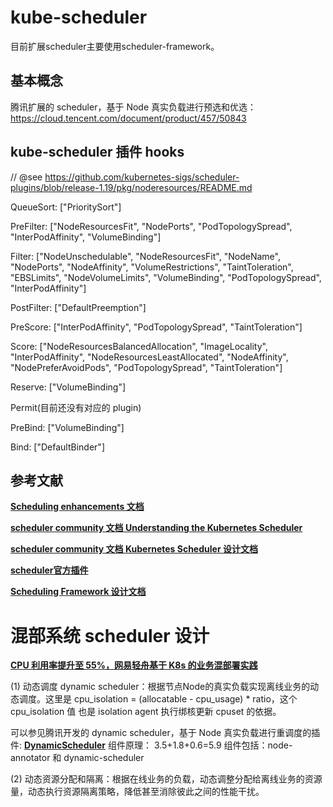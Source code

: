 




# kube-scheduler
目前扩展scheduler主要使用scheduler-framework。

## 基本概念
腾讯扩展的 scheduler，基于 Node 真实负载进行预选和优选：https://cloud.tencent.com/document/product/457/50843



## kube-scheduler 插件 hooks
// @see https://github.com/kubernetes-sigs/scheduler-plugins/blob/release-1.19/pkg/noderesources/README.md

QueueSort: ["PrioritySort"]

PreFilter: ["NodeResourcesFit", "NodePorts", "PodTopologySpread", "InterPodAffinity", "VolumeBinding"]

Filter: ["NodeUnschedulable", "NodeResourcesFit", "NodeName", "NodePorts", "NodeAffinity", "VolumeRestrictions",
"TaintToleration", "EBSLimits", "NodeVolumeLimits", "VolumeBinding", "PodTopologySpread", "InterPodAffinity"]

PostFilter: ["DefaultPreemption"]

PreScore: ["InterPodAffinity", "PodTopologySpread", "TaintToleration"]

Score: ["NodeResourcesBalancedAllocation", "ImageLocality", "InterPodAffinity", "NodeResourcesLeastAllocated",
"NodeAffinity", "NodePreferAvoidPods", "PodTopologySpread", "TaintToleration"]

Reserve: ["VolumeBinding"]

Permit(目前还没有对应的 plugin)

PreBind: ["VolumeBinding"]

Bind: ["DefaultBinder"]


## 参考文献
**[Scheduling enhancements 文档](https://github.com/kubernetes/enhancements/blob/master/keps/sig-scheduling/OWNERS)**

**[scheduler community 文档 Understanding the Kubernetes Scheduler](https://github.com/kubernetes/community/blob/master/contributors/devel/sig-scheduling/scheduler.md)**

**[scheduler community 文档 Kubernetes Scheduler 设计文档](https://github.com/kubernetes/community/blob/master/contributors/design-proposals/scheduling)**

**[scheduler官方插件](https://github.com/kubernetes-sigs/scheduler-plugins)**

**[Scheduling Framework 设计文档](https://github.com/kubernetes/enhancements/blob/master/keps/sig-scheduling/624-scheduling-framework/README.md)**



# 混部系统 scheduler 设计
**[CPU 利用率提升至 55%，网易轻舟基于 K8s 的业务混部署实践](https://zhuanlan.zhihu.com/p/231631519)**

(1) 动态调度 dynamic scheduler：根据节点Node的真实负载实现离线业务的动态调度。这里是 cpu_isolation = (allocatable - cpu_usage) * ratio，这个 cpu_isolation 值
也是 isolation agent 执行绑核更新 cpuset 的依据。

可以参见腾讯开发的 dynamic scheduler，基于 Node 真实负载进行重调度的插件: **[DynamicScheduler](https://cloud.tencent.com/document/product/457/50921)**
组件原理：
3.5+1.8+0.6=5.9
组件包括：node-annotator 和 dynamic-scheduler


(2) 动态资源分配和隔离：根据在线业务的负载，动态调整分配给离线业务的资源量，动态执行资源隔离策略，降低甚至消除彼此之间的性能干扰。

